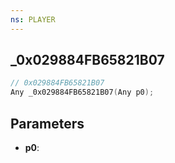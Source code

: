 ```yaml
---
ns: PLAYER
---
```

## _0x029884FB65821B07

```c
// 0x029884FB65821B07
Any _0x029884FB65821B07(Any p0);
```

## Parameters
* **p0**:
